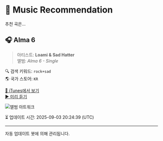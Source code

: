
# 🎵 Music Recommendation

추천 곡은...

## 🎧 Alma 6  
> 아티스트: **Loami & Sad Hatter**  
> 앨범: _Alma 6 - Single_  

🔍 검색 키워드: `rock+sad`  
🌎 국가 스토어: `KR`

[🔗 iTunes에서 보기](https://music.apple.com/kr/album/alma-6/1497811937?i=1497811939&uo=4)  
[▶️ 미리 듣기](https://audio-ssl.itunes.apple.com/itunes-assets/AudioPreview123/v4/8c/81/a9/8c81a923-c2d3-151f-674c-dc7bf4a3a4bb/mzaf_11752740002901011975.plus.aac.p.m4a)

![앨범 아트워크](https://is1-ssl.mzstatic.com/image/thumb/Music123/v4/2d/fa/ef/2dfaefe5-6f0f-5741-a764-e97fd73db7da/1256a702-6448-415e-b5f6-7ecdb7387cc7.jpg/100x100bb.jpg)

⏳ 업데이트 시간: 2025-09-03 20:24:39 (UTC)

---
자동 업데이트 봇에 의해 관리됩니다.
